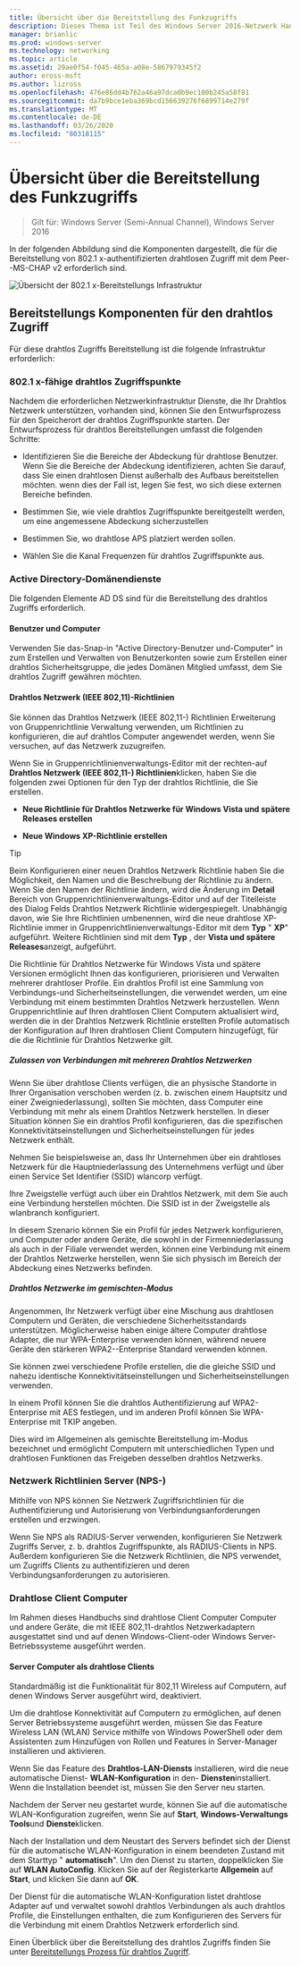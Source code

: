 ```yaml
---
title: Übersicht über die Bereitstellung des Funkzugriffs
description: Dieses Thema ist Teil des Windows Server 2016-Netzwerk Handbuchs "Bereitstellen von Kenn Wort basiertem 802.1 x authentifizierten drahtlosen Zugriff".
manager: brianlic
ms.prod: windows-server
ms.technology: networking
ms.topic: article
ms.assetid: 29ae0f54-f045-465a-a08e-5867979345f2
author: eross-msft
ms.author: lizross
ms.openlocfilehash: 476e86dd4b762a46a97dca0b9ec100b245a58f81
ms.sourcegitcommit: da7b9bce1eba369bcd156639276f6899714e279f
ms.translationtype: MT
ms.contentlocale: de-DE
ms.lasthandoff: 03/26/2020
ms.locfileid: "80318115"
---
```

# <a name="wireless-access-deployment-overview"></a>Übersicht über die Bereitstellung des Funkzugriffs

>Gilt für: Windows Server (Semi-Annual Channel), Windows Server 2016

In der folgenden Abbildung sind die Komponenten dargestellt, die für die Bereitstellung von 802.1 x-authentifizierten drahtlosen Zugriff mit dem Peer-\-MS\-CHAP v2 erforderlich sind.  

![Übersicht der 802.1 x-Bereitstellungs Infrastruktur](../../../media/8021X-Deploy-Overview/8021X-Deploy-Overview.jpg)

## <a name="wireless-access-deployment-components"></a>Bereitstellungs Komponenten für den drahtlos Zugriff
Für diese drahtlos Zugriffs Bereitstellung ist die folgende Infrastruktur erforderlich:

### <a name="8021x-capable-wireless-access-points"></a>802.1 x\-fähige drahtlos Zugriffspunkte
Nachdem die erforderlichen Netzwerkinfrastruktur Dienste, die Ihr Drahtlos Netzwerk unterstützen, vorhanden sind, können Sie den Entwurfsprozess für den Speicherort der drahtlos Zugriffspunkte starten. Der Entwurfsprozess für drahtlos Bereitstellungen umfasst die folgenden Schritte:

- Identifizieren Sie die Bereiche der Abdeckung für drahtlose Benutzer. Wenn Sie die Bereiche der Abdeckung identifizieren, achten Sie darauf, dass Sie einen drahtlosen Dienst außerhalb des Aufbaus bereitstellen möchten. wenn dies der Fall ist, legen Sie fest, wo sich diese externen Bereiche befinden.

- Bestimmen Sie, wie viele drahtlos Zugriffspunkte bereitgestellt werden, um eine angemessene Abdeckung sicherzustellen

- Bestimmen Sie, wo drahtlose APS platziert werden sollen.

- Wählen Sie die Kanal Frequenzen für drahtlos Zugriffspunkte aus.

### <a name="active-directory-domain-services"></a>Active Directory-Domänendienste
Die folgenden Elemente AD DS sind für die Bereitstellung des drahtlos Zugriffs erforderlich.

#### <a name="users-and-computers"></a>Benutzer und Computer

Verwenden Sie das\-Snap-in "Active Directory-Benutzer und-Computer" in zum Erstellen und Verwalten von Benutzerkonten sowie zum Erstellen einer drahtlos Sicherheitsgruppe, die jedes Domänen Mitglied umfasst, dem Sie drahtlos Zugriff gewähren möchten.

#### <a name="wireless-network-ieee-80211-policies"></a>Drahtlos Netzwerk \(IEEE 802,11\)-Richtlinien

Sie können das Drahtlos Netzwerk \(IEEE 802,11-\) Richtlinien Erweiterung von Gruppenrichtlinie Verwaltung verwenden, um Richtlinien zu konfigurieren, die auf drahtlos Computer angewendet werden, wenn Sie versuchen, auf das Netzwerk zuzugreifen.

Wenn Sie in Gruppenrichtlinienverwaltungs-Editor mit der rechten\-auf **Drahtlos Netzwerk \(IEEE 802,11-\) Richtlinien**klicken, haben Sie die folgenden zwei Optionen für den Typ der drahtlos Richtlinie, die Sie erstellen.

- **Neue Richtlinie für Drahtlos Netzwerke für Windows Vista und spätere Releases erstellen**

- **Neue Windows XP-Richtlinie erstellen**

>[!TIP]
>Beim Konfigurieren einer neuen Drahtlos Netzwerk Richtlinie haben Sie die Möglichkeit, den Namen und die Beschreibung der Richtlinie zu ändern. Wenn Sie den Namen der Richtlinie ändern, wird die Änderung im **Detail** Bereich von Gruppenrichtlinienverwaltungs-Editor und auf der Titelleiste des Dialog Felds Drahtlos Netzwerk Richtlinie widergespiegelt. Unabhängig davon, wie Sie Ihre Richtlinien umbenennen, wird die neue drahtlose XP-Richtlinie immer in Gruppenrichtlinienverwaltungs-Editor mit dem **Typ** " **XP**" aufgeführt. Weitere Richtlinien sind mit dem **Typ** , der **Vista und spätere Releases**anzeigt, aufgeführt.  

Die Richtlinie für Drahtlos Netzwerke für Windows Vista und spätere Versionen ermöglicht Ihnen das konfigurieren, priorisieren und Verwalten mehrerer drahtloser Profile. Ein drahtlos Profil ist eine Sammlung von Verbindungs-und Sicherheitseinstellungen, die verwendet werden, um eine Verbindung mit einem bestimmten Drahtlos Netzwerk herzustellen. Wenn Gruppenrichtlinie auf Ihren drahtlosen Client Computern aktualisiert wird, werden die in der Drahtlos Netzwerk Richtlinie erstellten Profile automatisch der Konfiguration auf Ihren drahtlosen Client Computern hinzugefügt, für die die Richtlinie für Drahtlos Netzwerke gilt.

##### <a name="allowing-connections-to-multiple-wireless-networks"></a>Zulassen von Verbindungen mit mehreren Drahtlos Netzwerken

Wenn Sie über drahtlose Clients verfügen, die an physische Standorte in Ihrer Organisation verschoben werden (z. b. zwischen einem Hauptsitz und einer Zweigniederlassung), sollten Sie möchten, dass Computer eine Verbindung mit mehr als einem Drahtlos Netzwerk herstellen. In dieser Situation können Sie ein drahtlos Profil konfigurieren, das die spezifischen Konnektivitätseinstellungen und Sicherheitseinstellungen für jedes Netzwerk enthält.

Nehmen Sie beispielsweise an, dass Ihr Unternehmen über ein drahtloses Netzwerk für die Hauptniederlassung des Unternehmens verfügt und über einen Service Set Identifier \(SSID\) wlancorp verfügt.

Ihre Zweigstelle verfügt auch über ein Drahtlos Netzwerk, mit dem Sie auch eine Verbindung herstellen möchten. Die SSID ist in der Zweigstelle als wlanbranch konfiguriert.

In diesem Szenario können Sie ein Profil für jedes Netzwerk konfigurieren, und Computer oder andere Geräte, die sowohl in der Firmenniederlassung als auch in der Filiale verwendet werden, können eine Verbindung mit einem der Drahtlos Netzwerke herstellen, wenn Sie sich physisch im Bereich der Abdeckung eines Netzwerks befinden.

##### <a name="mixed-mode-wireless-networks"></a>Drahtlos Netzwerke im gemischten\-Modus

Angenommen, Ihr Netzwerk verfügt über eine Mischung aus drahtlosen Computern und Geräten, die verschiedene Sicherheitsstandards unterstützen. Möglicherweise haben einige ältere Computer drahtlose Adapter, die nur WPA\-Enterprise verwenden können, während neuere Geräte den stärkeren WPA2-\-Enterprise Standard verwenden können.

Sie können zwei verschiedene Profile erstellen, die die gleiche SSID und nahezu identische Konnektivitätseinstellungen und Sicherheitseinstellungen verwenden.

In einem Profil können Sie die drahtlos Authentifizierung auf WPA2\-Enterprise mit AES festlegen, und im anderen Profil können Sie WPA\-Enterprise mit TKIP angeben.

Dies wird im Allgemeinen als gemischte Bereitstellung im\-Modus bezeichnet und ermöglicht Computern mit unterschiedlichen Typen und drahtlosen Funktionen das Freigeben desselben drahtlos Netzwerks.

### <a name="network-policy-server-nps"></a>Netzwerk Richtlinien Server \(NPS-\)
Mithilfe von NPS können Sie Netzwerk Zugriffsrichtlinien für die Authentifizierung und Autorisierung von Verbindungsanforderungen erstellen und erzwingen.

Wenn Sie NPS als RADIUS-Server verwenden, konfigurieren Sie Netzwerk Zugriffs Server, z. b. drahtlos Zugriffspunkte, als RADIUS-Clients in NPS. Außerdem konfigurieren Sie die Netzwerk Richtlinien, die NPS verwendet, um Zugriffs Clients zu authentifizieren und deren Verbindungsanforderungen zu autorisieren.  

### <a name="wireless-client-computers"></a>Drahtlose Client Computer
Im Rahmen dieses Handbuchs sind drahtlose Client Computer Computer und andere Geräte, die mit IEEE 802,11-drahtlos Netzwerkadaptern ausgestattet sind und auf denen Windows-Client-oder Windows Server-Betriebssysteme ausgeführt werden.

#### <a name="server-computers-as-wireless-clients"></a>Server Computer als drahtlose Clients

Standardmäßig ist die Funktionalität für 802,11 Wireless auf Computern, auf denen Windows Server ausgeführt wird, deaktiviert.

Um die drahtlose Konnektivität auf Computern zu ermöglichen, auf denen Server Betriebssysteme ausgeführt werden, müssen Sie das Feature Wireless LAN \(WLAN\) Service mithilfe von Windows PowerShell oder dem Assistenten zum Hinzufügen von Rollen und Features in Server-Manager installieren und aktivieren.

Wenn Sie das Feature des **Drahtlos-LAN-Diensts** installieren, wird die neue automatische Dienst- **WLAN-Konfiguration** in den- **Diensten**installiert. Wenn die Installation beendet ist, müssen Sie den Server neu starten.

Nachdem der Server neu gestartet wurde, können Sie auf die automatische WLAN-Konfiguration zugreifen, wenn Sie auf **Start**, **Windows-Verwaltungs Tools**und **Dienste**klicken.

Nach der Installation und dem Neustart des Servers befindet sich der Dienst für die automatische WLAN-Konfiguration in einem beendeten Zustand mit dem Starttyp " **automatisch**". Um den Dienst zu starten, doppelklicken Sie auf **WLAN AutoConfig**. Klicken Sie auf der Registerkarte **Allgemein** auf **Start**, und klicken Sie dann auf **OK**.

Der Dienst für die automatische WLAN-Konfiguration listet drahtlose Adapter auf und verwaltet sowohl drahtlos Verbindungen als auch drahtlos Profile, die Einstellungen enthalten, die zum Konfigurieren des Servers für die Verbindung mit einem Drahtlos Netzwerk erforderlich sind.

Einen Überblick über die Bereitstellung des drahtlos Zugriffs finden Sie unter [Bereitstellungs Prozess für drahtlos Zugriff](c-wireless-access-deploy-process.md).
